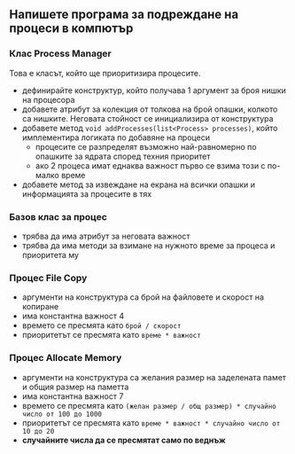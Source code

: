 ## Напишете програма за подреждане на процеси в компютър

### Клас Process Manager
Това е класът, който ще приоритизира процесите.

- дефинирайте конструктур, който получава 1 аргумент за броя нишки на процесора
- добавете атрибут за колекция от толкова на брой опашки, колкото са нишките. Неговата стойност се инициализира от конструктура
- добавете метод `void addProcesses(list<Process> processes)`, който имплементира логиката по добавяне на процеси
  - процесите се разпределят възможно най-равномерно по опашките за ядрата според техния приоритет
  - ако 2 процеса имат еднаква важност първо се взима този с по-малко време
- добавете метод за извеждане на екрана на всички опашки и информацията за процесите в тях

### Базов клас за процес
- трябва да има атрибут за неговата важност
- трябва да има методи за взимане на нужното време за процеса и приоритета му

### Процес File Copy
- аргументи на конструктура са брой на файловете и скорост на копиране
- има константна важност 4
- времето се пресмята като `брой / скорост`
- приоритетът се пресмята като `време * важност`

### Процес Allocate Memory
- аргументи на конструктура са желания размер на заделената памет и общия размер на паметта
- има константна важност 7
- времето се пресмята като `(желан размер / общ размер) * случайно число от 100 до 1000`
- приоритетът се пресмята като `време * важност * случайно число от 10 до 20`
- **случайните числа да се пресмятат само по веднъж**
